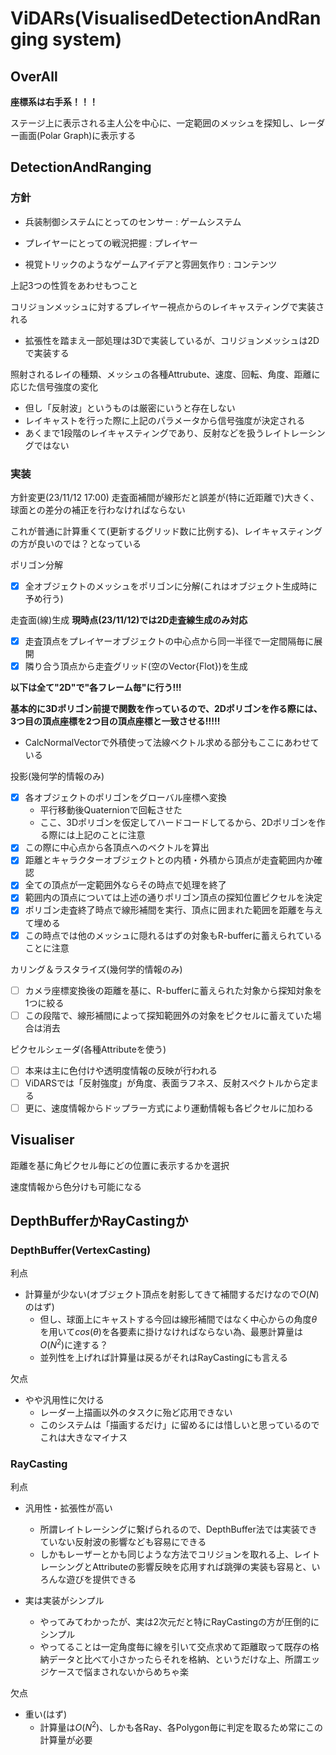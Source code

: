 # ViDARs(VisualisedDetectionAndRanging system)

## OverAll

**座標系は右手系！！！**

ステージ上に表示される主人公を中心に、一定範囲のメッシュを探知し、レーダー画面(Polar Graph)に表示する

## DetectionAndRanging

### 方針

- 兵装制御システムにとってのセンサー : ゲームシステム

- プレイヤーにとっての戦況把握 : プレイヤー

- 視覚トリックのようなゲームアイデアと雰囲気作り : コンテンツ

上記3つの性質をあわせもつこと

コリジョンメッシュに対するプレイヤー視点からのレイキャスティングで実装される

- 拡張性を踏まえ一部処理は3Dで実装しているが、コリジョンメッシュは2Dで実装する

照射されるレイの種類、メッシュの各種Attrubute、速度、回転、角度、距離に応じた信号強度の変化

- 但し「反射波」というものは厳密にいうと存在しない
- レイキャストを行った際に上記のパラメータから信号強度が決定される
- あくまで1段階のレイキャスティングであり、反射などを扱うレイトレーシングではない

### 実装

方針変更(23/11/12 17:00)
走査面補間が線形だと誤差が(特に近距離で)大きく、球面との差分の補正を行わなければならない

これが普通に計算重くて(更新するグリッド数に比例する)、レイキャスティングの方が良いのでは？となっている

ポリゴン分解

- [x] 全オブジェクトのメッシュをポリゴンに分解(これはオブジェクト生成時に予め行う)

走査面(線)生成 **現時点(23/11/12)では2D走査線生成のみ対応**

- [x] 走査頂点をプレイヤーオブジェクトの中心点から同一半径で一定間隔毎に展開
- [x] 隣り合う頂点から走査グリッド(空のVector{Flot})を生成

**以下は全て"2D"で"各フレーム毎"に行う!!!**

**基本的に3Dポリゴン前提で関数を作っているので、2Dポリゴンを作る際には、3つ目の頂点座標を2つ目の頂点座標と一致させる!!!!!**
  
- CalcNormalVectorで外積使って法線ベクトル求める部分もここにあわせている

投影(幾何学的情報のみ)

- [x] 各オブジェクトのポリゴンをグローバル座標へ変換
  - 平行移動後Quaternionで回転させた
  - ここ、3Dポリゴンを仮定してハードコードしてるから、2Dポリゴンを作る際には上記のことに注意 
- [x] この際に中心点から各頂点へのベクトルを算出
- [x] 距離とキャラクターオブジェクトとの内積・外積から頂点が走査範囲内か確認
- [x] 全ての頂点が一定範囲外ならその時点で処理を終了
- [x] 範囲内の頂点については上述の通りポリゴン頂点の探知位置ピクセルを決定
- [x] ポリゴン走査終了時点で線形補間を実行、頂点に囲まれた範囲を距離を与えて埋める
- [x] この時点では他のメッシュに隠れるはずの対象もR-bufferに蓄えられていることに注意

カリング＆ラスタライズ(幾何学的情報のみ)

- [ ] カメラ座標変換後の距離を基に、R-bufferに蓄えられた対象から探知対象を1つに絞る
- [ ] この段階で、線形補間によって探知範囲外の対象をピクセルに蓄えていた場合は消去

ピクセルシェーダ(各種Attributeを使う)

- [ ] 本来は主に色付けや透明度情報の反映が行われる
- [ ] ViDARSでは「反射強度」が角度、表面ラフネス、反射スペクトルから定まる
- [ ] 更に、速度情報からドップラー方式により運動情報も各ピクセルに加わる

## Visualiser

距離を基に角ピクセル毎にどの位置に表示するかを選択

速度情報から色分けも可能になる

## DepthBufferかRayCastingか

### DepthBuffer(VertexCasting)

利点

- 計算量が少ない(オブジェクト頂点を射影してきて補間するだけなので$O(N)$のはず)
  - 但し、球面上にキャストする今回は線形補間ではなく中心からの角度$\theta$を用いて$cos(\theta)$を各要素に掛けなければならない為、最悪計算量は$O(N^2)$に達する？
  - 並列性を上げれば計算量は戻るがそれはRayCastingにも言える

欠点

- やや汎用性に欠ける
  - レーダー上描画以外のタスクに殆ど応用できない
  - このシステムは「描画するだけ」に留めるには惜しいと思っているのでこれは大きなマイナス

### RayCasting

利点

- 汎用性・拡張性が高い
  - 所謂レイトレーシングに繋げられるので、DepthBuffer法では実装できていない反射波の影響なども容易にできる
  - しかもレーザーとかも同じような方法でコリジョンを取れる上、レイトレーシングとAttributeの影響反映を応用すれば跳弾の実装も容易と、いろんな遊びを提供できる

- 実は実装がシンプル
  - やってみてわかったが、実は2次元だと特にRayCastingの方が圧倒的にシンプル
  - やってることは一定角度毎に線を引いて交点求めて距離取って既存の格納データと比べて小さかったらそれを格納、というだけな上、所謂エッジケースで悩まされないからめちゃ楽

欠点

- 重い(はず)
  - 計算量は$O(N^2)$、しかも各Ray、各Polygon毎に判定を取るため常にこの計算量が必要